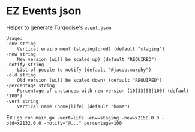 # EZ Events json

Helper to generate Turquoise's `event.json`

```
Usage:
-env string
    Vertical environment (staging|prod) (default "staging")
-new string
    New version (will be scaled up) (default "REQUIRED")
-notify string
    List of people to notify (default "@jacob.murphy")
-old string
    Old version (will be scaled down) (default "REQUIRED")
-percentage string
    Percentage of instances with new version (10|33|50|100) (default "100")
-vert string
    Vertical name (home|life) (default "home")
```

Ex.:
`go run main.go -vert=life -env=staging -new=x2150.0.0 -old=x2132.0.0 -notify="@..." percentage=100`
